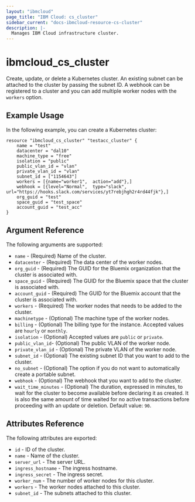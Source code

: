 ```yaml
---
layout: "ibmcloud"
page_title: "IBM Cloud: cs_cluster"
sidebar_current: "docs-ibmcloud-resource-cs-cluster"
description: |-
  Manages IBM Cloud infrastructure cluster.
---
```


# ibmcloud\_cs_cluster

Create, update, or delete a Kubernetes cluster. An existing subnet can be attached to the cluster by passing the subnet ID. A webhook can be registered to a cluster and you can add multiple worker nodes with the `workers` option.

## Example Usage

In the following example, you can create a Kubernetes cluster:

```hcl
resource "ibmcloud_cs_cluster" "testacc_cluster" {
    name = "test"
    datacenter = "dal10"
    machine_type = "free"
    isolation = "public"
    public_vlan_id = "vlan"
    private_vlan_id = "vlan"
    subnet_id = ["1154643"]
    workers = [{name="worker1",  action="add"},]
    webhook = [{level="Normal",  type="slack", url="https://hooks.slack.com/services/yt7rebjhgh2r4rd44fjk"},]
    org_guid = "test"
    space_guid = "test_space"
    account_guid = "test_acc"
}
```

## Argument Reference

The following arguments are supported:


* `name` - (Required) Name of the cluster.
* `datacenter` - (Required)  The data center of the worker nodes.
* `org_guid` - (Required) The GUID for the Bluemix organization that the cluster is associated with.
* `space_guid` - (Required) The GUID for the Bluemix space that the cluster is associated with.
* `account_guid` - (Required) The GUID for the Bluemix account that the cluster is associated with.
* `workers` - (Required) The worker nodes that needs to be added to the cluster.
* `machinetype` - (Optional) The machine type of the worker nodes.
* `billing` -  (Optional) The billing type for the instance. Accepted values are `hourly` or `monthly`.
* `isolation` - (Optional) Accepted values are `public` or `private`.
* `public_vlan_id`- (Optional) The public VLAN of the worker node.
* `private_vlan_id` - (Optional) The private VLAN of the worker node.
* `subnet_id` - (Optional) The existing subnet ID that you want to add to the cluster.
* `no_subnet` - (Optional) The option if you do not want to automatically create a portable subnet.
* `webhook` - (Optional) The webhook that you want to add to the cluster.
* `wait_time_minutes` - (Optional) The duration, expressed in minutes, to wait for the cluster to become available before declaring it as created. It is also the same amount of time waited for no active transactions before proceeding with an update or deletion. Default value: `90`.



    
## Attributes Reference

The following attributes are exported:

* `id` - ID of the cluster.
* `name` - Name of the cluster.
* `server_url` - The server URL.
* `ingress_hostname` - The ingress hostname.
* `ingress_secret` - The ingress secret.
* `worker_num` - The number of worker nodes for this cluster.
* `workers` - The worker nodes attached to this cluster.
* `subnet_id` - The subnets attached to this cluster.
